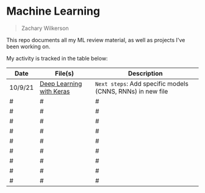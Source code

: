 # Machine Learning
> Zachary Wilkerson

This repo documents all my ML review material, as well as projects I've been working on. 

My activity is tracked in the table below: 

| Date | File(s) | Description | 
| -- | --- | --- | 
| 10/9/21 | [Deep Learning with Keras](https://github.com/zacharywilkerson/machine-learning/blob/main/Deep%20Learning%20with%20Keras.ipynb) | `Next steps`: Add specific models (CNNS, RNNs) in new file | 
| # | # | # |
| # | # | # |
| # | # | # |
| # | # | # |
| # | # | # |
| # | # | # |
| # | # | # |
| # | # | # |
| # | # | # |